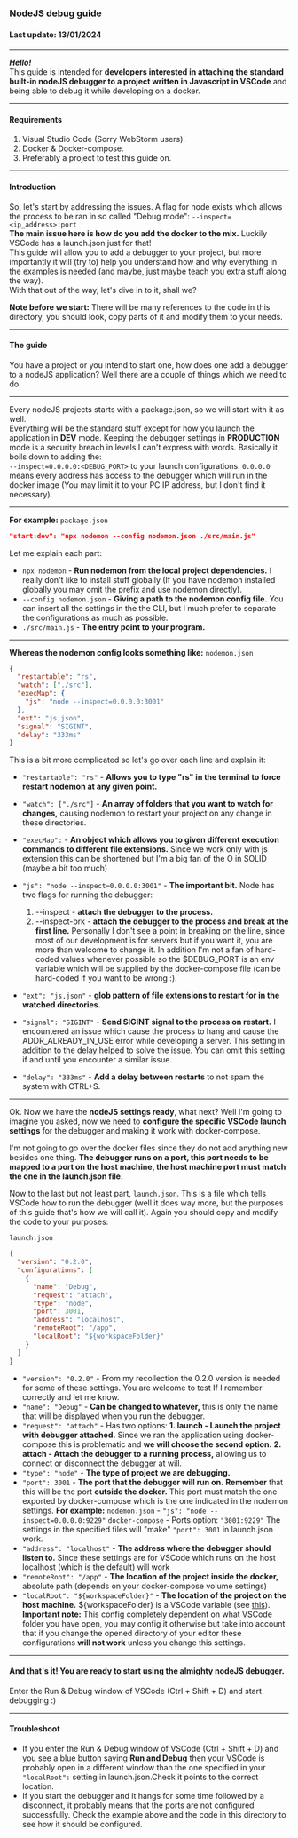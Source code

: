 ### NodeJS debug guide

#### Last update: 13/01/2024

---

**_Hello!_**  
This guide is intended for **developers interested in attaching the standard built-in nodeJS debugger to a project written in Javascript in VSCode** and being able to debug it while developing on a docker.

---

#### Requirements

1. Visual Studio Code (Sorry WebStorm users).
2. Docker & Docker-compose.
3. Preferably a project to test this guide on.

---

#### Introduction

So, let's start by addressing the issues. A flag for node exists which allows the process to be ran in so called "Debug mode": `--inspect=<ip_address>:port`  
**The main issue here is how do you add the docker to the mix.**
Luckily VSCode has a launch.json just for that!  
This guide will allow you to add a debugger to your project, but more importantly it will (try to) help you understand how and why everything in the examples is needed (and maybe, just maybe teach you extra stuff along the way).  
With that out of the way, let's dive in to it, shall we?

**Note before we start:** There will be many references to the code in this directory, you should look, copy parts of it and modify them to your needs.

---

#### The guide

You have a project or you intend to start one, how does one add a debugger to a nodeJS application? Well there are a couple of things which we need to do.

---

Every nodeJS projects starts with a package.json, so we will start with it as well.  
Everything will be the standard stuff except for how you launch the application in **DEV** mode. Keeping the debugger settings in **PRODUCTION** mode is a security breach in levels I can't express with words. Basically it boils down to adding the:  
`--inspect=0.0.0.0:<DEBUG_PORT>` to your launch configurations. `0.0.0.0` means every address has access to the debugger which will run in the docker image (You may limit it to your PC IP address, but I don't find it necessary).

---

**For example:**
`package.json`

```json
"start:dev": "npx nodemon --config nodemon.json ./src/main.js"
```

Let me explain each part:

- `npx nodemon` - **Run nodemon from the local project dependencies.** I really don't like to install stuff globally (If you have nodemon installed globally you may omit the prefix and use nodemon directly).
- `--config nodemon.json` - **Giving a path to the nodemon config file.** You can insert all the settings in the the CLI, but I much prefer to separate the configurations as much as possible.
- `./src/main.js` - **The entry point to your program.**

---

**Whereas the nodemon config looks something like:**
`nodemon.json`

```json
{
  "restartable": "rs",
  "watch": ["./src"],
  "execMap": {
    "js": "node --inspect=0.0.0.0:3001"
  },
  "ext": "js,json",
  "signal": "SIGINT",
  "delay": "333ms"
}
```

This is a bit more complicated so let's go over each line and explain it:

- `"restartable": "rs"` - **Allows you to type "rs" in the terminal to force restart nodemon at any given point.**
- `"watch": ["./src"]` - **An array of folders that you want to watch for changes,** causing nodemon to restart your project on any change in these directories.
- `"execMap":` - **An object which allows you to given different execution commands to different file extensions.** Since we work only with js extension this can be shortened but I'm a big fan of the O in SOLID (maybe a bit too much)
- `"js": "node --inspect=0.0.0.0:3001"` - **The important bit.** Node has two flags for running the debugger:

  1. --inspect - **attach the debugger to the process.**
  2. --inspect-brk - **attach the debugger to the process and break at the first line.**
     Personally I don't see a point in breaking on the line, since most of our development is for servers but if you want it, you are more than welcome to change it. In addition I'm not a fan of hard-coded values whenever possible so the $DEBUG_PORT is an env variable which will be supplied by the docker-compose file (can be hard-coded if you want to be wrong :).

- `"ext": "js,json"` - **glob pattern of file extensions to restart for in the watched directories.**
- `"signal": "SIGINT"` - **Send SIGINT signal to the process on restart.** I encountered an issue which cause the process to hang and cause the ADDR_ALREADY_IN_USE error while developing a server. This setting in addition to the delay helped to solve the issue. You can omit this setting if and until you encounter a similar issue.
- `"delay": "333ms"` - **Add a delay between restarts** to not spam the system with CTRL+S.

---

Ok. Now we have the **nodeJS settings ready**, what next? Well I'm going to imagine you asked, now we need to **configure the specific VSCode launch settings** for the debugger and making it work with docker-compose.

I'm not going to go over the docker files since they do not add anything new besides one thing. **The debugger runs on a port, this port needs to be mapped to a port on the host machine, the host machine port must match the one in the launch.json file.**

Now to the last but not least part, `launch.json`. This is a file which tells VSCode how to run the debugger (well it does way more, but the purposes of this guide that's how we will call it).
Again you should copy and modify the code to your purposes:

`launch.json`

```json
{
  "version": "0.2.0",
  "configurations": [
    {
      "name": "Debug",
      "request": "attach",
      "type": "node",
      "port": 3001,
      "address": "localhost",
      "remoteRoot": "/app",
      "localRoot": "${workspaceFolder}"
    }
  ]
}
```

- `"version": "0.2.0"` - From my recollection the 0.2.0 version is needed for some of these settings. You are welcome to test If I remember correctly and let me know.
- `"name": "Debug"` - **Can be changed to whatever,** this is only the name that will be displayed when you run the debugger.
- `"request": "attach"` - Has two options:
  **1. launch - Launch the project with debugger attached.** Since we ran the application using docker-compose this is problematic and **we will choose the second option.**
  **2. attach - Attach the debugger to a running process,** allowing us to connect or disconnect the debugger at will.
- `"type": "node"` - **The type of project we are debugging.**
- `"port": 3001` - **The port that the debugger will run on.** **Remember** that this will be the port **outside the docker.** This port must match the one exported by docker-compose which is the one indicated in the nodemon settings.
  **For example:**
  `nodemon.json` - `"js": "node --inspect=0.0.0.0:9229"`
  `docker-compose` - Ports option: `"3001:9229"`
  The settings in the specified files will "make" `"port": 3001` in launch.json work.
- `"address": "localhost"` - **The address where the debugger should listen to.** Since these settings are for VSCode which runs on the host localhost (which is the default) will work
- `"remoteRoot": "/app"` - **The location of the project inside the docker,** absolute path (depends on your docker-compose volume settings)
- `"localRoot": "${workspaceFolder}"` - **The location of the project on the host machine.** ${workspaceFolder} is a VSCode variable (see [this](https://code.visualstudio.com/docs/editor/variables-reference#_predefined-variables)).
  **Important note:** This config completely dependent on what VSCode folder you have open, you may config it otherwise but take into account that if you change the opened directory of your editor these configurations **will not work** unless you change this settings.

---

#### And that's it! You are ready to start using the almighty nodeJS debugger.

Enter the Run & Debug window of VSCode (Ctrl + Shift + D) and start debugging :)

---

#### Troubleshoot

- If you enter the Run & Debug window of VSCode (Ctrl + Shift + D) and you see a blue button saying **Run and Debug** then your VSCode is probably open in a different window than the one specified in your `"localRoot":` setting in launch.json.Check it points to the correct location.
- If you start the debugger and it hangs for some time followed by a disconnect, it probably means that the ports are not configured successfully. Check the example above and the code in this directory to see how it should be configured.
